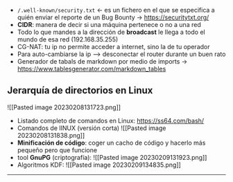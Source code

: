 - `/.well-known/security.txt` <- es un fichero en el que se especifica a quién enviar el reporte de un Bug Bounty -> https://securitytxt.org/
- **CIDR**: manera de decir si una máquina pertenece o no a una red
- Todo lo que mandes a la dirección de **broadcast** le llega a todo el mundo de esa red (192.168.35.255)
- CG-NAT: tu ip no permite acceder a internet, sino la de tu operador
- Para auto-cambiarse la ip --> desconectar el router durante un buen rato
- Generador de tabals de markdown por medio de imports -> https://www.tablesgenerator.com/markdown_tables

## Jerarquía de directorios en Linux
![[Pasted image 20230208131723.png]]
- Listado completo de comandos en Linux: https://ss64.com/bash/
- Comandos de lINUX (versión corta)
![[Pasted image 20230208131838.png]]
- **Minificación de código**: coger un cacho de código y hacerlo más pequeño pero que funcione
- tool **GnuPG** (criptografía):
![[Pasted image 20230209131923.png]]
- Algoritmos KDF:
![[Pasted image 20230209134835.png]]

---